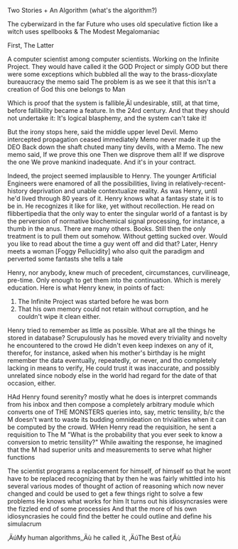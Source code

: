 Two Stories + An Algorithm (what's the algorithm?)

The cyberwizard in the far Future who uses old speculative fiction like a witch uses spellbooks
&
The Modest Megalomaniac

First, The Latter

A computer scientist among computer scientists.
Working on the Infinite Project.
They would have called it the GOD Project or simply GOD
but there were some exceptions which bubbled all the way
to the brass-dioxylate bureaucracy
the memo said
	The problem is as we see it
	that this isn't a creation of God
	this one belongs to Man

Which is proof that the system is fallible‚Äî
undesirable, still, at that time,
before fallibility became a feature.
In the 24rd century.
And that they should not undertake it:
It's logical blasphemy, and the system can't take it!

But the irony stops here,
said the middle upper level Devil.
Memo intercepted
propagation ceased immediately
Memo never made it up the DEO
Back down the shaft chuted many tiny devils, with a Memo.
The new memo said,
  If we prove this one
  Then we disprove them all!
  If we disprove the one
  We prove mankind inadequate.
  And it's in your contract.
  
Indeed, the project seemed implausible to Henry.
The younger Artificial Engineers were enamored of all the possibilities,
living in relatively-recent-history deprivation and unable contextualize reality.
As was Henry, until he'd lived through 80 years of it.
Henry knows what a fantasy state it is to be in.
He recognizes it like for like, yet without recollection.
He read on flibbertipedia that the only way to enter
the singular world of a fantast is by the perversion of
normative biochemical signal processing, for instance,
a thumb in the anus. There are many others. Books.
Still then the only treatment is to pull them out somehow.
Without getting sucked over.
  Would you like to read about the time a guy went off and did that?
  Later, Henry meets a woman [Foggy Pellucidity] who also quit the paradigm and perverted some fantasts
    she tells a tale

Henry, nor anybody, knew much of precedent,
circumstances, curvilineage, pre-time.
Only enough to get them into the continuation.
Which is merely education.
Here is what Henry knew, in points of fact:
  1. The Infinite Project was started before he was born
  2. That his own memory could not retain without corruption,
     and he couldn't wipe it clean either.
     
Henry tried to remember as little as possible.
What are all the things he stored in database?
Scrupulously has he moved every triviality and novelty he encountered to the crowd
He didn't even keep indexes on any of it, therefor,
for instance, asked when his mother's birthday is
he might remember the data eventually, repeatedly, or never,
and tho completely lacking in means to verify, 
He could trust it was inaccurate, and possibly unrelated
since nobody else in the world had regard for the date of that occasion, either.

HAd Henry found serenity?
mostly what he does is interpret commands from his inbox
and then compose a completely arbitrary module
which converts one of THE MONSTERS queries into, say,
metric tensility, b/c the M doesn't want to waste its 
budding omnideation on trivialities
when it can be computed by the crowd.
WHen Henry read the requisition, 
he sent a requisition to The M
"What is the probability that you ever seek to know a conversion to metric tensility?"
While awaiting the response, he imagined that the M
had superior units and measurements to serve what higher functions


The scientist programs a replacement for himself, of himself
so that he wont have to be replaced
recognizing that by then he was fairly whittled into his several various modes
of thought
of action
of reasoning
which now never changed
and could be used to get a few things right
to solve a few problems
He knows what works for him
It turns out his idiosyncrasies were the fizzled end of some processies
And that the more of his own idiosyncrasies he could find
the better he could outline and define his simulacrum 

‚ÄúMy human algorithms,‚Äù he called it, ‚ÄúThe Best of‚Äù
